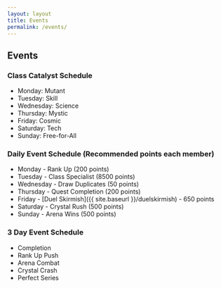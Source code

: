 ```yaml
---
layout: layout
title: Events
permalink: /events/
---
```


## Events

### Class Catalyst Schedule
* Monday: Mutant
* Tuesday: Skill
* Wednesday: Science
* Thursday: Mystic
* Friday: Cosmic
* Saturday: Tech
* Sunday: Free-for-All

### Daily Event Schedule (Recommended points each member)
* Monday - Rank Up (200 points)
* Tuesday - Class Specialist (8500 points)
* Wednesday - Draw Duplicates (50 points)
* Thursday - Quest Completion (200 points)
* Friday - [Duel Skirmish]({{ site.baseurl }}/duelskirmish) - 650 points
* Saturday - Crystal Rush (500 points)
* Sunday - Arena Wins (500 points)

### 3 Day Event Schedule
* Completion
* Rank Up Push
* Arena Combat
* Crystal Crash
* Perfect Series